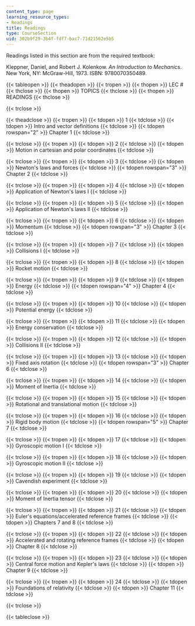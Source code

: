 ```yaml
---
content_type: page
learning_resource_types:
- Readings
title: Readings
type: CourseSection
uid: 302b9f29-3b4f-fdf7-bac7-71d21562e5b5
---
```


Readings listed in this section are from the required textbook:

Kleppner, Daniel, and Robert J. Kolenkow. _An Introduction to Mechanics_. New York, NY: McGraw-Hill, 1973. ISBN: 9780070350489.

{{< tableopen >}}
{{< theadopen >}}
{{< tropen >}}
{{< thopen >}}
LEC #
{{< thclose >}}
{{< thopen >}}
TOPICS
{{< thclose >}}
{{< thopen >}}
READINGS
{{< thclose >}}

{{< trclose >}}

{{< theadclose >}}
{{< tropen >}}
{{< tdopen >}}
1
{{< tdclose >}}
{{< tdopen >}}
Intro and vector definitions
{{< tdclose >}}
{{< tdopen rowspan="2" >}}
Chapter 1
{{< tdclose >}}

{{< trclose >}}
{{< tropen >}}
{{< tdopen >}}
2
{{< tdclose >}}
{{< tdopen >}}
Motion in cartesian and polar coordinates
{{< tdclose >}}

{{< trclose >}}
{{< tropen >}}
{{< tdopen >}}
3
{{< tdclose >}}
{{< tdopen >}}
Newton's laws and forces
{{< tdclose >}}
{{< tdopen rowspan="3" >}}
Chapter 2
{{< tdclose >}}

{{< trclose >}}
{{< tropen >}}
{{< tdopen >}}
4
{{< tdclose >}}
{{< tdopen >}}
Application of Newton's laws I
{{< tdclose >}}

{{< trclose >}}
{{< tropen >}}
{{< tdopen >}}
5
{{< tdclose >}}
{{< tdopen >}}
Application of Newton's laws II
{{< tdclose >}}

{{< trclose >}}
{{< tropen >}}
{{< tdopen >}}
6
{{< tdclose >}}
{{< tdopen >}}
Momentum
{{< tdclose >}}
{{< tdopen rowspan="3" >}}
Chapter 3
{{< tdclose >}}

{{< trclose >}}
{{< tropen >}}
{{< tdopen >}}
7
{{< tdclose >}}
{{< tdopen >}}
Collisions I
{{< tdclose >}}

{{< trclose >}}
{{< tropen >}}
{{< tdopen >}}
8
{{< tdclose >}}
{{< tdopen >}}
Rocket motion
{{< tdclose >}}

{{< trclose >}}
{{< tropen >}}
{{< tdopen >}}
9
{{< tdclose >}}
{{< tdopen >}}
Energy
{{< tdclose >}}
{{< tdopen rowspan="4" >}}
Chapter 4
{{< tdclose >}}

{{< trclose >}}
{{< tropen >}}
{{< tdopen >}}
10
{{< tdclose >}}
{{< tdopen >}}
Potential energy
{{< tdclose >}}

{{< trclose >}}
{{< tropen >}}
{{< tdopen >}}
11
{{< tdclose >}}
{{< tdopen >}}
Energy conservation
{{< tdclose >}}

{{< trclose >}}
{{< tropen >}}
{{< tdopen >}}
12
{{< tdclose >}}
{{< tdopen >}}
Collisions II
{{< tdclose >}}

{{< trclose >}}
{{< tropen >}}
{{< tdopen >}}
13
{{< tdclose >}}
{{< tdopen >}}
Fixed axis rotation
{{< tdclose >}}
{{< tdopen rowspan="3" >}}
Chapter 6
{{< tdclose >}}

{{< trclose >}}
{{< tropen >}}
{{< tdopen >}}
14
{{< tdclose >}}
{{< tdopen >}}
Moment of Inertia
{{< tdclose >}}

{{< trclose >}}
{{< tropen >}}
{{< tdopen >}}
15
{{< tdclose >}}
{{< tdopen >}}
Rotational and translational motion
{{< tdclose >}}

{{< trclose >}}
{{< tropen >}}
{{< tdopen >}}
16
{{< tdclose >}}
{{< tdopen >}}
Rigid body motion
{{< tdclose >}}
{{< tdopen rowspan="5" >}}
Chapter 7
{{< tdclose >}}

{{< trclose >}}
{{< tropen >}}
{{< tdopen >}}
17
{{< tdclose >}}
{{< tdopen >}}
Gyroscopic motion I
{{< tdclose >}}

{{< trclose >}}
{{< tropen >}}
{{< tdopen >}}
18
{{< tdclose >}}
{{< tdopen >}}
Gyroscopic motion II
{{< tdclose >}}

{{< trclose >}}
{{< tropen >}}
{{< tdopen >}}
19
{{< tdclose >}}
{{< tdopen >}}
Cavendish experiment
{{< tdclose >}}

{{< trclose >}}
{{< tropen >}}
{{< tdopen >}}
20
{{< tdclose >}}
{{< tdopen >}}
Moment of Inertia tensor
{{< tdclose >}}

{{< trclose >}}
{{< tropen >}}
{{< tdopen >}}
21
{{< tdclose >}}
{{< tdopen >}}
Euler's equations/accelerated reference frames
{{< tdclose >}}
{{< tdopen >}}
Chapters 7 and 8
{{< tdclose >}}

{{< trclose >}}
{{< tropen >}}
{{< tdopen >}}
22
{{< tdclose >}}
{{< tdopen >}}
Accelerated and rotating reference frames
{{< tdclose >}}
{{< tdopen >}}
Chapter 8
{{< tdclose >}}

{{< trclose >}}
{{< tropen >}}
{{< tdopen >}}
23
{{< tdclose >}}
{{< tdopen >}}
Central force motion and Kepler's laws
{{< tdclose >}}
{{< tdopen >}}
Chapter 9
{{< tdclose >}}

{{< trclose >}}
{{< tropen >}}
{{< tdopen >}}
24
{{< tdclose >}}
{{< tdopen >}}
Foundations of relativity
{{< tdclose >}}
{{< tdopen >}}
Chapter 11
{{< tdclose >}}

{{< trclose >}}

{{< tableclose >}}